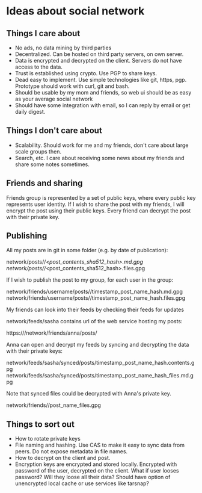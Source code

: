 # Ideas about social network

## Things I care about

* No ads, no data mining by third parties
* Decentralized. Can be hosted on third party servers, on own server.
* Data is encrypted and decrypted on the client. Servers do not have access to the data.
* Trust is established using crypto. Use PGP to share keys.
* Dead easy to implement. Use simple technologies like git, https, pgp. Prototype should work with curl, git and bash.
* Should be usable by my mom and friends, so web ui should be as easy as your average social network
* Should have some integration with email, so I can reply by email or get daily digest.

## Things I don't care about

* Scalability. Should work for me and my friends, don't care about large scale groups then.
* Search, etc. I care about receiving some news about my friends and share some notes sometimes.

## Friends and sharing

Friends group is represented by a set of public keys, where every public key represents user identity.
If I wish to share the post with my friends, I will encrypt the post using their public keys.
Every friend can decrypt the post with their private key.



## Publishing

All my posts are in git in some folder (e.g. by date of publication):

network/posts/<date>/<timestamp>_<post_contents_sha512_hash>.md.gpg
network/posts/<date>/<timestamp>_<post_contents_sha512_hash>.files.gpg

If I wish to publish the post to my group, for each user in the group:

network/friends/username/posts/<date>/timestamp_post_name_hash.md.gpg
network/friends/username/posts/<date>/timestamp_post_name_hash.files.gpg

My friends can look into their feeds by checking their feeds for updates

network/feeds/sasha contains url of the web service hosting my posts:

 https://<sasha-url>/network/friends/anna/posts/<date>
                 

Anna can open and decrypt my feeds by syncing and decrypting the data with their private keys:

network/feeds/sasha/synced/posts/<data>timestamp_post_name_hash.contents.gpg
network/feeds/sasha/synced/posts/<dat>timestamp_post_name_hash_files.md.gpg

Note that synced files could be decrypted with Anna's private key.

network/friends/<date>/post_name_files.gpg

## Things to sort out

* How to rotate private keys
* File naming and hashing. Use CAS to make it easy to sync data from peers. Do not expose metadata in file names.
* How to decrypt on the client and post.
* Encryption keys are encrypted and stored locally. Encrypted with password of the user, decrypted on the client. What if user looses password? Will they loose all their data? Should have option of unencrypted local cache or use services like tarsnap?
